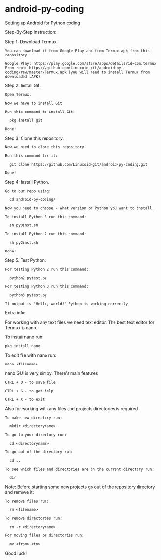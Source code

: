 # android-py-coding

Setting up Android for Python coding

Step-By-Step instruction:

  Step 1: Download Termux.
    
    You can download it from Google Play and from Termux.apk from this repository
    
    Google Play: https://play.google.com/store/apps/details?id=com.termux
    From repo: https://github.com/Linuxoid-git/android-py-coding/raw/master/Termux.apk (you will need to install Termux from downloaded .APK)
  
  Step 2: Install Git.

    Open Termux.
    
    Now we have to install Git
    
    Run this command to install Git:
      
      pkg install git
     
    Done!
   
  Step 3: Clone this repository.
  
    Now we need to clone this repository.
    
    Run this command for it:
    
      git clone https://github.com/Linuxoid-git/android-py-coding.git
      
    Done!
    
  Step 4: Install Python.
  
    Go to our repo using:
    
      cd android-py-coding/
      
    Now you need to choose - what version of Python you want to install.
    
    To install Python 3 run this command:
    
      sh py3inst.sh
    
    To install Python 2 run this command:
    
      sh py2inst.sh
    
    Done!
     
  Step 5. Test Python:
  
    For testing Python 2 run this command:
    
      python2 pytest.py
      
    For testing Python 3 run this command:
    
      python3 pytest.py
      
    If output is "Hello, world!" Python is working correctly
    
Extra info:

  For working with any text files we need text editor. The best text editor for Termux is nano.
  
  To install nano run: 
  
    pkg install nano
    
  To edit file with nano run:
  
    nano <filename>
    
  nano GUI is very simpy. There's main features
  
    CTRL + O - to save file
    
    CTRL + G - to get help
    
    CTRL + X - to exit
  
  Also for working with any files and projects directories is required.
  
    To make new directory run:
    
      mkdir <directoryname>
    
    To go to your directory run:
    
      cd <directoryname>
      
    To go out of the directory run:
    
      cd ..
  
    To see which files and directories are in the current directory run:
    
      dir
      
  Note: Before starting some new projects go out of the repository directory and remove it:
  
    To remove files run:
    
      rm <filename>
      
    To remove directories run:
    
      rm -r <directoryname>
    
    For moving files or directories run:
    
      mv <from> <to>
    
Good luck!
    
  
  
   
    
        
    
        
  
  
